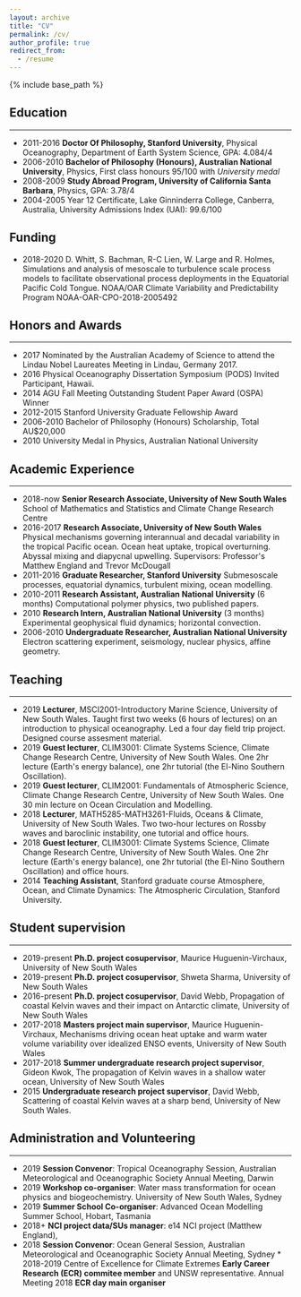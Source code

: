 ```yaml
---
layout: archive
title: "CV"
permalink: /cv/
author_profile: true
redirect_from:
  - /resume
---
```


{% include base_path %}

## Education
___
* 2011-2016 __Doctor Of Philosophy, Stanford University__, Physical Oceanography, Department
of Earth System Science, GPA: 4.084/4
* 2006-2010 __Bachelor of Philosophy (Honours), Australian
National University__, Physics, First class honours 95/100 with
*University medal*
* 2008-2009 __Study Abroad Program, University of California
Santa Barbara__, Physics, GPA: 3.78/4
* 2004-2005 Year 12 Certificate, Lake Ginninderra College, Canberra,
Australia, University Admissions Index (UAI): 99.6/100

## Funding
* 2018-2020 D. Whitt, S. Bachman, R-C Lien, W. Large and R. Holmes,
Simulations and analysis of mesoscale to turbulence scale process
models to facilitate observational process deployments in the
Equatorial Pacific Cold Tongue. NOAA/OAR Climate Variability and
Predictability Program NOAA-OAR-CPO-2018-2005492

## Honors and Awards
___
* 2017 Nominated by the Australian Academy of Science to attend the
Lindau Nobel Laureates Meeting in Lindau, Germany 2017.
* 2016 Physical Oceanography Dissertation Symposium (PODS) Invited
Participant, Hawaii.
* 2014 AGU Fall Meeting Outstanding Student Paper Award (OSPA) Winner
* 2012-2015 Stanford University Graduate Fellowship Award
* 2006-2010 Bachelor of Philosophy (Honours) Scholarship, Total AU$20,000
* 2010 University Medal in Physics, Australian National University

## Academic Experience
___
* 2018-now  __Senior Research Associate, University of New South
Wales__ School of Mathematics and Statistics and Climate Change
Research Centre
* 2016-2017 __Research Associate, University of New South
Wales__ Physical mechanisms governing interannual and decadal
variability in the tropical Pacific ocean. Ocean heat uptake, tropical
overturning. Abyssal mixing and diapycnal upwelling. Supervisors:
Professor's Matthew England and Trevor McDougall
* 2011-2016 __Graduate Researcher, Stanford University__ Submesoscale
processes, equatorial dynamics, turbulent mixing, ocean modelling.
* 2010-2011 __Research Assistant, Australian National
University__ (6 months) Computational polymer physics, two published papers.
* 2010  __Research Intern, Australian National
University__ (3 months) Experimental geophysical fluid dynamics; horizontal
convection.
* 2006-2010 __Undergraduate Researcher, Australian National
University__ Electron scattering experiment, seismology, nuclear
physics, affine geometry.

## Teaching
___

* 2019 __Lecturer__, MSCI2001-Introductory Marine Science, University
of New South Wales. Taught first two weeks (6 hours of lectures) on an
introduction to physical oceanography. Led a four day field trip
project. Designed course assesment material.
* 2019 __Guest lecturer__, CLIM3001: Climate Systems Science, Climate
Change Research Centre, University of New South Wales. One 2hr lecture
(Earth's energy balance), one 2hr tutorial (the El-Nino Southern
Oscillation).
* 2019 __Guest lecturer__, CLIM2001: Fundamentals of Atmospheric
Science, Climate Change Research Centre, University of New South
Wales. One 30 min lecture on Ocean Circulation and Modelling.
* 2018 __Lecturer__, MATH5285-MATH3261-Fluids, Oceans & Climate,
University of New South Wales. Two two-hour lectures on Rossby waves
and baroclinic instability, one tutorial and office hours.
* 2018 __Guest lecturer__, CLIM3001: Climate Systems Science, Climate
Change Research Centre, University of New South Wales. One 2hr lecture
(Earth's energy balance), one 2hr tutorial (the El-Nino Southern
Oscillation) and office hours.
* 2014 __Teaching Assistant__, Stanford graduate course Atmosphere,
Ocean, and Climate Dynamics: The Atmospheric Circulation, Stanford
University.

## Student supervision
___

* 2019-present __Ph.D. project cosupervisor__, Maurice Huguenin-Virchaux,
University of New South Wales
* 2019-present __Ph.D. project cosupervisor__, Shweta Sharma, University of New
  South Wales
* 2016-present __Ph.D. project cosupervisor__, David Webb, Propagation of
coastal Kelvin waves and their impact on Antarctic climate, University
of New South Wales
* 2017-2018 __Masters project main supervisor__, Maurice
Huguenin-Virchaux, Mechanisms driving ocean heat uptake and warm water
volume variability over idealized ENSO events, University of New South
Wales
* 2017-2018 __Summer undergraduate research project supervisor__, Gideon Kwok, The
propagation of Kelvin waves in a shallow water ocean, University of
New South Wales
* 2015 __Undergraduate research project supervisor__, David Webb,
Scattering of coastal Kelvin waves at a sharp bend, University of New
South Wales.

## Administration and Volunteering
___

* 2019 __Session Convenor__: Tropical Oceanography Session, Australian
Meteorological and Oceanographic Society Annual Meeting, Darwin
* 2019 __Workshop co-organiser__: Water mass transformation for ocean
physics and biogeochemistry. University of New South Wales, Sydney
* 2019 __Summer School Co-organiser__: Advanced Ocean Modelling
Summer School, Hobart, Tasmania
* 2018+ __NCI project data/SUs manager__: e14 NCI project (Matthew
  England),
* 2018 __Session Convenor__: Ocean General Session, Australian
Meteorological and Oceanographic Society Annual Meeting, Sydney *
2018-2019 Centre of Excellence for Climate Extremes __Early Career
Research (ECR) commitee member__ and UNSW representative. Annual
Meeting 2018 __ECR day main organiser__


